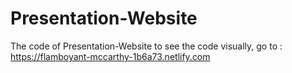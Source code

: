 # Presentation-Website

The code of Presentation-Website 
to see the code visually, go to : https://flamboyant-mccarthy-1b6a73.netlify.com
